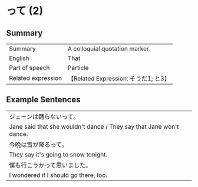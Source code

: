 # って (2)

## Summary

<table><tr>   <td>Summary</td>   <td>A colloquial quotation marker.</td></tr><tr>   <td>English</td>   <td>That</td></tr><tr>   <td>Part of speech</td>   <td>Particle</td></tr><tr>   <td>Related expression</td>   <td>【Related Expression: そうだ1; と3】</td></tr></table>

## Example Sentences

<table><tr><td>ジェーンは踊らないって。</td></tr><tr><td>Jane said that she wouldn't dance / They say that Jane won't dance.</td></tr><tr><td>今晩は雪が降るって。</td></tr><tr><td>They say it's going to snow tonight.</td></tr><tr><td>僕も行こうかって思いました。</td></tr><tr><td>I wondered if I should go there, too.</td></tr></table>

